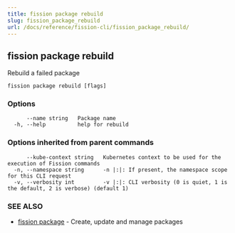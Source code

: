 ```yaml
---
title: fission package rebuild
slug: fission_package_rebuild
url: /docs/reference/fission-cli/fission_package_rebuild/
---
```

## fission package rebuild

Rebuild a failed package

```
fission package rebuild [flags]
```

### Options

```
      --name string   Package name
  -h, --help          help for rebuild
```

### Options inherited from parent commands

```
      --kube-context string   Kubernetes context to be used for the execution of Fission commands
  -n, --namespace string      -n |:|: If present, the namespace scope for this CLI request
  -v, --verbosity int         -v |:|: CLI verbosity (0 is quiet, 1 is the default, 2 is verbose) (default 1)
```

### SEE ALSO

* [fission package](/docs/reference/fission-cli/fission_package/)	 - Create, update and manage packages

